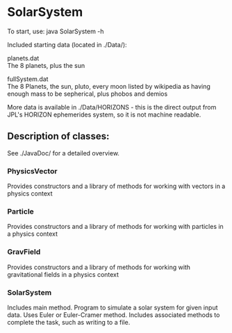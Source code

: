 # SolarSystem
To start, use:
	java SolarSystem -h

Included starting data (located in ./Data/):

planets.dat 	
The 8 planets, plus the sun
	
fullSystem.dat 	
The 8 Planets, the sun, pluto, every moon listed by wikipedia as having enough mass to be sepherical, plus phobos and demios

More data is available in ./Data/HORIZONS - this is the direct output from JPL's HORIZON ephemerides system, so it is not machine readable.

## Description of classes:
See ./JavaDoc/ for a detailed overview.

### PhysicsVector
Provides constructors and a library of methods for working with vectors in a physics context

### Particle
Provides constructors and a library of methods for working with particles in a physics context

### GravField
Provides constructors and a library of methods for working with gravitational fields in a physics context

### SolarSystem
Includes main method.
Program to simulate a solar system for given input data. Uses Euler or Euler-Cramer method. Includes associated methods to complete the task, such as writing to a file.
